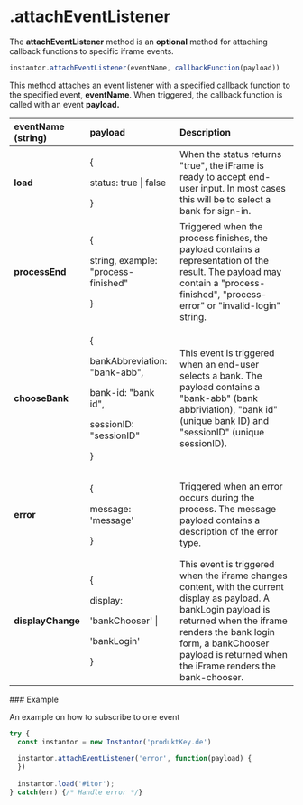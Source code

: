 # .attachEventListener

The **attachEventListener** method is an **optional** method for attaching callback functions to specific iframe events.

```javascript
instantor.attachEventListener(eventName, callbackFunction(payload))
```

This method attaches an event listener with a specified callback function to the specified event, **eventName**. When triggered, the callback function is called with an event **payload.** 

<table>
  <thead>
    <tr>
      <th style="text-align:left">eventName (string)</th>
      <th style="text-align:left">payload</th>
      <th style="text-align:left">Description</th>
    </tr>
  </thead>
  <tbody>
    <tr>
      <td style="text-align:left"><b>load</b>
      </td>
      <td style="text-align:left">
        <p>{</p>
        <p>status: true | false</p>
        <p>}</p>
      </td>
      <td style="text-align:left">When the status returns &quot;true&quot;, the iFrame is ready to accept
        end-user input. In most cases this will be to select a bank for sign-in.</td>
    </tr>
    <tr>
      <td style="text-align:left"><b>processEnd</b>
      </td>
      <td style="text-align:left">
        <p>{</p>
        <p>string, example: &quot;process-finished&quot;</p>
        <p>}</p>
      </td>
      <td style="text-align:left">Triggered when the process finishes, the payload contains a representation
        of the result. The payload may contain a &quot;process-finished&quot;,
        &quot;process-error&quot; or &quot;invalid-login&quot; string.</td>
    </tr>
    <tr>
      <td style="text-align:left"><b>chooseBank</b>
      </td>
      <td style="text-align:left">
        <p>{</p>
        <p>bankAbbreviation: &quot;bank-abb&quot;,</p>
        <p>bank-id: &quot;bank id&quot;,</p>
        <p>sessionID: &quot;sessionID&quot;</p>
        <p>}</p>
      </td>
      <td style="text-align:left">This event is triggered when an end-user selects a bank. The payload contains
        a &quot;bank-abb&quot; (bank abbriviation), &quot;bank id&quot; (unique
        bank ID) and &quot;sessionID&quot; (unique sessionID).</td>
    </tr>
    <tr>
      <td style="text-align:left"><b>error</b>
      </td>
      <td style="text-align:left">
        <p>{</p>
        <p>message: &apos;message&apos;</p>
        <p>}</p>
      </td>
      <td style="text-align:left">Triggered when an error occurs during the process. The message payload
        contains a description of the error type.</td>
    </tr>
    <tr>
      <td style="text-align:left"><b>displayChange</b>
      </td>
      <td style="text-align:left">
        <p>{</p>
        <p>display:</p>
        <p>&apos;bankChooser&apos; |</p>
        <p>&apos;bankLogin&apos;</p>
        <p>}</p>
      </td>
      <td style="text-align:left">This event is triggered when the iframe changes content, with the current
        display as payload. A bankLogin payload is returned when the iframe renders
        the bank login form, a bankChooser payload is returned when the iFrame
        renders the bank-chooser.</td>
    </tr>
  </tbody>
</table>### Example

An example on how to subscribe to one event

```javascript
try {
  const instantor = new Instantor('produktKey.de')
  
  instantor.attachEventListener('error', function(payload) {
  })
  
  instantor.load('#itor');
} catch(err) {/* Handle error */}
```

